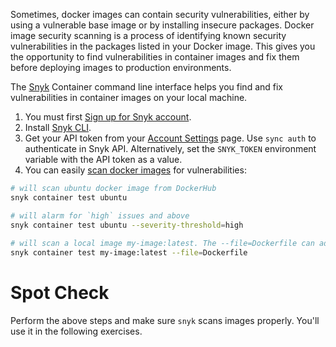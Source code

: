 Sometimes, docker images can contain security vulnerabilities, either by using a vulnerable base image or by installing insecure packages. Docker image security scanning is a process of identifying known security vulnerabilities in the packages listed in your Docker image. This gives you the opportunity to find vulnerabilities in container images and fix them before deploying images to production environments.

The [Snyk](https://docs.snyk.io/products/snyk-container/snyk-cli-for-container-security) Container command line interface helps you find and fix vulnerabilities in container images on your local machine.
1. You must first [Sign up for Snyk account](https://docs.snyk.io/getting-started/create-a-snyk-account).
1. Install [Snyk CLI](https://docs.snyk.io/snyk-cli/install-the-snyk-cli).
1. Get your API token from your [Account Settings](https://app.snyk.io/account) page.
Use `sync auth` to authenticate in Snyk API. Alternatively, set the `SNYK_TOKEN` environment variable with the API token as a value.
1. You can easily [scan docker images](https://docs.snyk.io/products/snyk-container) for vulnerabilities:
```bash
# will scan ubuntu docker image from DockerHub
snyk container test ubuntu 

# will alarm for `high` issues and above 
snyk container test ubuntu --severity-threshold=high
 
# will scan a local image my-image:latest. The --file=Dockerfile can add more context to the security scanning. 
snyk container test my-image:latest --file=Dockerfile
```

# Spot Check
Perform the above steps and make sure `snyk` scans images properly. You'll use it in the following exercises.